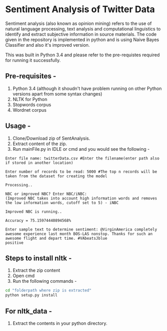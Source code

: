 Sentiment Analysis of Twitter Data
=============

Sentiment analysis (also known as opinion mining) refers to the use of natural language processing, text analysis and computational linguistics to identify and extract subjective information in source materials. The code given in the repository is implemented in python and is using Naive Bayes Classifier and also it's improved version. 

This was built in Python 3.4 and please refer to the pre-requistes required for running it successfully. 

Pre-requisites - 
-------
1. Python 3.4 (although it shoudn't have problem running on other Python versions apart from some syntax changes)
2. NLTK for Python 
3. Stopwords corpus
4. Wordnet corpus

Usage - 
-------
1. Clone/Download zip of SentAnalysis.
2. Extract content of the zip.
3. Run mainFile.py in IDLE or cmd and you would see the following -  

```
Enter file name: twitterData.csv #Enter the filename(enter path also if stored in another location)

Enter number of records to be read: 5000 #The top n records will be taken from the dataset for creating the model

Processing..

NBC or improved NBC? Enter NBC/iNBC:
(Improved NBC takes into account high information words and removes the low information words, cutoff set to 5) - iNBC

Improved NBC is running..

Accuracy = 75.15974440894568%

Enter sample text to determine sentiment: @VirginAmerica completely awesome experience last month BOS-LAS nonstop. Thanks for such an awesome flight and depart time. #VAbeatsJblue
positive
```
Steps to install nltk - 
-------
1. Extract the zip content
2. Open cmd
3. Run the following commands - 
```cmd
cd "folderpath where zip is extracted"
python setup.py install
```
For nltk_data -
-------
1. Extract the contents in your python directory.
